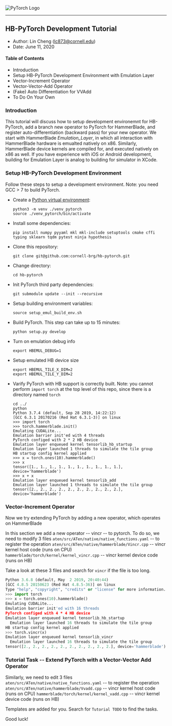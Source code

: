 ![PyTorch Logo](https://github.com/pytorch/pytorch/blob/master/docs/source/_static/img/pytorch-logo-dark.png)

--------------------------------------------------------------------------------

## HB-PyTorch Development Tutorial
 - Author: Lin Cheng (lc873@cornell.edu)
 - Date: June 11, 2020
 
#### Table of Contents
 - Introduction
 - Setup HB-PyTorch Development Environment with Emulation Layer
 - Vector-Increment Operator
 - Vector-Vector-Add Operator
 - (Fake) Auto Differentiation for VVAdd 
 - To Do On Your Own
 
### Introduction
This tutorial will discuss how to setup development environemnt for HB-PyTorch, add a branch new operator to PyTorch for HammerBlade, and register auto-differentiation (backward pass) for your new operator. We start with HammerBlade _Emulation_Layer_, in which all interaction with HammerBlade hardware is emualted natively on x86. Similarly, HammerBlade device kernels are compiled for, and executed natively on x86 as well. If you have experience with iOS or Android development, building for Emulation Layer is analog to building for simulator in XCode.

### Setup HB-PyTorch Development Environment
Follow these steps to setup a development environment. Note: you need GCC > 7 to build PyTorch.
- Create a [Python virtual environment][venv]:

      python3 -m venv ./venv_pytorch
      source ./venv_pytorch/bin/activate

- Install some dependencies:

      pip install numpy pyyaml mkl mkl-include setuptools cmake cffi typing sklearn tqdm pytest ninja hypothesis

- Clone this repository:

      git clone git@github.com:cornell-brg/hb-pytorch.git
      
- Change directory:

      cd hb-pytorch

- Init PyTorch third party dependencies:

      git submodule update --init --recursive

- Setup building environment variables:

      source setup_emul_build_env.sh

- Build PyTorch. This step can take up to 15 minutes:

      python setup.py develop

- Turn on emulation debug info

      export HBEMUL_DEBUG=1

- Setup emulated HB device size

      export HBEMUL_TILE_X_DIM=2
      export HBEMUL_TILE_Y_DIM=2
      
- Varify PyTorch with HB support is correctly built. Note: you cannot perform `import torch` at the top level of this repo, since there is a directory named `torch`

      cd ../
      python
      Python 3.7.4 (default, Sep 28 2019, 14:22:12)
      [GCC 6.3.1 20170216 (Red Hat 6.3.1-3)] on linux
      >>> import torch
      >>> torch.hammerblade.init()
      Emulating CUDALite...
      Emulation barrier init'ed with 4 threads
      PyTorch configed with 2 * 2 HB device
      Emulation layer enqueued kernel tensorlib_hb_startup
      Emulation layer launched 1 threads to simulate the tile group
      HB startup config kernel applied
      >>> x = torch.ones(10).hammerblade()
      >>> x
      tensor([1., 1., 1., 1., 1., 1., 1., 1., 1., 1.], device='hammerblade')
      >>> x + x
      Emulation layer enqueued kernel tensorlib_add
      Emulation layer launched 1 threads to simulate the tile group
      tensor([2., 2., 2., 2., 2., 2., 2., 2., 2., 2.], device='hammerblade')
      
[venv]: https://docs.python.org/3/tutorial/venv.html

### Vector-Increment Operator
Now we try extending PyTorch by adding a new operator, which operates on HammerBlade 

In this section we add a new operator -- vincr -- to pytorch.
To do so, we need to modify 3 files
`aten/src/ATen/native/native_functions.yaml` -- to register the operation
`aten/src/ATen/native/hammerblade/Vincr.cpp` -- vincr kernel host code (runs on CPU)
`hammerblade/torch/kernel/kernel_vincr.cpp` -- vincr kernel device code (runs on HB)

Take a look at these 3 files and search for `vincr` if the file is too long.

```python
Python 3.6.8 (default, May  2 2019, 20:40:44)
[GCC 4.8.5 20150623 (Red Hat 4.8.5-36)] on linux
Type "help", "copyright", "credits" or "license" for more information.
>>> import torch
>>> x = torch.ones(10).hammerblade()
Emulating CUDALite...
Emulation barrier init'ed with 16 threads
PyTorch configed with 4 * 4 HB device
Emulation layer enqueued kernel tensorlib_hb_startup
  Emulation layer launched 16 threads to simulate the tile group
HB startup config kernel applied
>>> torch.vincr(x)
Emulation layer enqueued kernel tensorlib_vincr
  Emulation layer launched 16 threads to simulate the tile group
tensor([2., 2., 2., 2., 2., 2., 2., 2., 2., 2.], device='hammerblade')
```

### Tutorial Task -- Extend PyTorch with a Vector-Vector Add Operator

Similarly, we need to edit 3 files
`aten/src/ATen/native/native_functions.yaml` -- to register the operation
`aten/src/ATen/native/hammerblade/Vvadd.cpp` -- vincr kernel host code (runs on CPU)
`hammerblade/torch/kernel/kernel_vadd.cpp` -- vincr kernel device code (runs on HB)

Templates are added for you. Search for `Tutorial TODO` to find the tasks.

Good luck!
